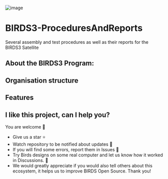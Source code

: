
![image](https://github.com/BIRDSOpenSource/BIRDS3-ProceduresAndReports/assets/100206676/905bedc1-d3e0-4737-adb7-3916148688ba)

# BIRDS3-ProceduresAndReports
 Several assembly and test procedures as well as their reports for the BIRDS3 Satellite


## About the BIRDS3 Program:


## Organisation structure


## Features


## I like this project, can I help you?
You are welcome 🙂

* Give us a star ⭐
* Watch repository to be notified about updates 👀
* If you will find some errors, report them in Issues 🐞
* Try Birds designs on some real computer and let us know how it worked in Discussions. 💬
* We would greatly appreciate if you would also tell others about this ecosystem, it helps us to improve BIRDS Open Source. Thank you!
